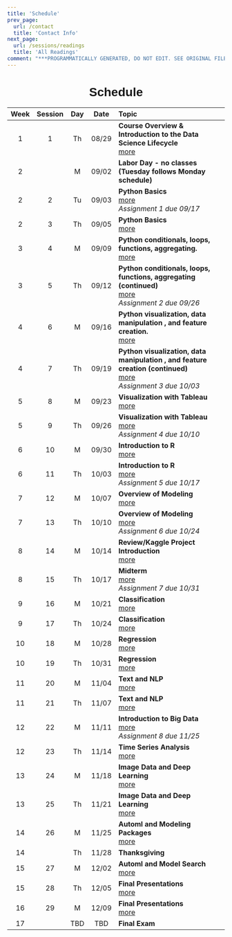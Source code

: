 ```yaml
---
title: 'Schedule'
prev_page:
  url: /contact
  title: 'Contact Info'
next_page:
  url: /sessions/readings
  title: 'All Readings'
comment: "***PROGRAMMATICALLY GENERATED, DO NOT EDIT. SEE ORIGINAL FILES IN /content***"
---
```

<h1  style="font-family:  Verdana,  Geneva,  sans-serif;  text-align:center;">Schedule</h1> 

|  Week    |  Session  |    Day    |  Date    |  Topic  |
|  :---:  |  :-----:  |  :---:  |  :---:  |  :----  |
|  1  |  1  |  Th  |  08/29  |  **Course  Overview  &  Introduction  to  the  Data  Science  Lifecycle**  <br>  [more](https://rpi-data.github.io/course-intro-ml-app/sessions/session1/)  |
|  2  |    |  M  |  09/02  |  **Labor  Day  -  no  classes  (Tuesday  follows  Monday  schedule)**  <br>    |
|  2  |  2  |  Tu  |  09/03  |  **Python  Basics**  <br>  [more](https://rpi-data.github.io/course-intro-ml-app/sessions/session2/)  <br>  *Assignment  1  due  09/17*  <br>  |
|  2  |  3  |  Th  |  09/05  |  **Python  Basics**  <br>  [more](https://rpi-data.github.io/course-intro-ml-app/sessions/session3/)  |
|  3  |  4  |  M  |  09/09  |  **Python  conditionals,  loops,  functions,  aggregating.**  <br>  [more](https://rpi-data.github.io/course-intro-ml-app/sessions/session4/)  |
|  3  |  5  |  Th  |  09/12  |  **Python  conditionals,  loops,  functions,  aggregating  (continued)**  <br>  [more](https://rpi-data.github.io/course-intro-ml-app/sessions/session5/)  <br>  *Assignment  2  due  09/26*  <br>  |
|  4  |  6  |  M  |  09/16  |  **Python  visualization,  data  manipulation  ,  and  feature  creation.**  <br>  [more](https://rpi-data.github.io/course-intro-ml-app/sessions/session6/)  |
|  4  |  7  |  Th  |  09/19  |  **Python  visualization,  data  manipulation  ,  and  feature  creation  (continued)**  <br>  [more](https://rpi-data.github.io/course-intro-ml-app/sessions/session7/)  <br>  *Assignment  3  due  10/03*  <br>  |
|  5  |  8  |  M  |  09/23  |  **Visualization  with  Tableau**  <br>  [more](https://rpi-data.github.io/course-intro-ml-app/sessions/session8/)  |
|  5  |  9  |  Th  |  09/26  |  **Visualization  with  Tableau**  <br>  [more](https://rpi-data.github.io/course-intro-ml-app/sessions/session9/)  <br>  *Assignment  4  due  10/10*  <br>  |
|  6  |  10  |  M  |  09/30  |  **Introduction  to  R**  <br>  [more](https://rpi-data.github.io/course-intro-ml-app/sessions/session10/)  |
|  6  |  11  |  Th  |  10/03  |  **Introduction  to  R**  <br>  [more](https://rpi-data.github.io/course-intro-ml-app/sessions/session11/)  <br>  *Assignment  5  due  10/17*  <br>  |
|  7  |  12  |  M  |  10/07  |  **Overview  of  Modeling**  <br>  [more](https://rpi-data.github.io/course-intro-ml-app/sessions/session12/)  |
|  7  |  13  |  Th  |  10/10  |  **Overview  of  Modeling**  <br>  [more](https://rpi-data.github.io/course-intro-ml-app/sessions/session13/)  <br>  *Assignment  6  due  10/24*  <br>  |
|  8  |  14  |  M  |  10/14  |  **Review/Kaggle  Project  Introduction**  <br>  [more](https://rpi-data.github.io/course-intro-ml-app/sessions/session14/)  |
|  8  |  15  |  Th  |  10/17  |  **Midterm**  <br>  [more](https://rpi-data.github.io/course-intro-ml-app/sessions/session15/)  <br>  *Assignment  7  due  10/31*  <br>  |
|  9  |  16  |  M  |  10/21  |  **Classification**  <br>  [more](https://rpi-data.github.io/course-intro-ml-app/sessions/session16/)  |
|  9  |  17  |  Th  |  10/24  |  **Classification**  <br>  [more](https://rpi-data.github.io/course-intro-ml-app/sessions/session17/)  |
|  10  |  18  |  M  |  10/28  |  **Regression**  <br>  [more](https://rpi-data.github.io/course-intro-ml-app/sessions/session18/)  |
|  10  |  19  |  Th  |  10/31  |  **Regression**  <br>  [more](https://rpi-data.github.io/course-intro-ml-app/sessions/session19/)  |
|  11  |  20  |  M  |  11/04  |  **Text  and  NLP**  <br>  [more](https://rpi-data.github.io/course-intro-ml-app/sessions/session20/)  |
|  11  |  21  |  Th  |  11/07  |  **Text  and  NLP**  <br>  [more](https://rpi-data.github.io/course-intro-ml-app/sessions/session21/)  |
|  12  |  22  |  M  |  11/11  |  **Introduction  to  Big  Data**  <br>  [more](https://rpi-data.github.io/course-intro-ml-app/sessions/session22/)  <br>  *Assignment  8  due  11/25*  <br>  |
|  12  |  23  |  Th  |  11/14  |  **Time  Series  Analysis**  <br>  [more](https://rpi-data.github.io/course-intro-ml-app/sessions/session23/)  |
|  13  |  24  |  M  |  11/18  |  **Image  Data  and  Deep  Learning**  <br>  [more](https://rpi-data.github.io/course-intro-ml-app/sessions/session24/)  |
|  13  |  25  |  Th  |  11/21  |  **Image  Data  and  Deep  Learning**  <br>  [more](https://rpi-data.github.io/course-intro-ml-app/sessions/session25/)  |
|  14  |  26  |  M  |  11/25  |  **Automl  and  Modeling  Packages**  <br>  [more](https://rpi-data.github.io/course-intro-ml-app/sessions/session26/)  |
|  14  |    |  Th  |  11/28  |  **Thanksgiving**  <br>    |
|  15  |  27  |  M  |  12/02  |  **Automl  and  Model  Search**  <br>  [more](https://rpi-data.github.io/course-intro-ml-app/sessions/session27/)  |
|  15  |  28  |  Th  |  12/05  |  **Final  Presentations**  <br>  [more](https://rpi-data.github.io/course-intro-ml-app/sessions/session28/)  |
|  16  |  29  |  M  |  12/09  |  **Final  Presentations**  <br>  [more](https://rpi-data.github.io/course-intro-ml-app/sessions/session29/)  |
|  17  |    |  TBD  |  TBD  |  **Final  Exam**  <br>    |
